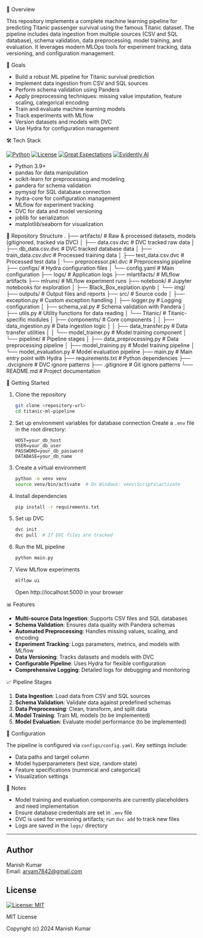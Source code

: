 📌 Overview

This repository implements a complete machine learning pipeline for predicting Titanic passenger survival using the famous Titanic dataset. The pipeline includes data ingestion from multiple sources (CSV and SQL database), schema validation, data preprocessing, model training, and evaluation. It leverages modern MLOps tools for experiment tracking, data versioning, and configuration management.

🎯 Goals

- Build a robust ML pipeline for Titanic survival prediction
- Implement data ingestion from CSV and SQL sources
- Perform schema validation using Pandera
- Apply preprocessing techniques: missing value imputation, feature scaling, categorical encoding
- Train and evaluate machine learning models
- Track experiments with MLflow
- Version datasets and models with DVC
- Use Hydra for configuration management

🛠️ Tech Stack

[![Python](https://img.shields.io/badge/Python-3.9+-blue.svg)](https://www.python.org/)
[![License](https://img.shields.io/badge/License-MIT-green.svg)](LICENSE)
[![Great Expectations](https://img.shields.io/badge/Great%20Expectations-0.17+-orange.svg)](https://greatexpectations.io/)
[![Evidently AI](https://img.shields.io/badge/Evidently%20AI-0.2+-purple.svg)](https://www.evidentlyai.com/)

- Python 3.9+
- pandas for data manipulation
- scikit-learn for preprocessing and modeling
- pandera for schema validation
- pymysql for SQL database connection
- hydra-core for configuration management
- MLflow for experiment tracking
- DVC for data and model versioning
- joblib for serialization
- matplotlib/seaborn for visualization

📂 Repository Structure
.
├── artifacts/                # Raw & processed datasets, models (gitignored, tracked via DVC)
│   ├── data.csv.dvc          # DVC tracked raw data
│   ├── db_data.csv.dvc       # DVC tracked database data
│   ├── train_data.csv.dvc    # Processed training data
│   ├── test_data.csv.dvc     # Processed test data
│   └── preprocessor.pkl.dvc  # Preprocessing pipeline
├── configs/                  # Hydra configuration files
│   └── config.yaml           # Main configuration
├── logs/                     # Application logs
├── mlartifacts/              # MLflow artifacts
├── mlruns/                   # MLflow experiment runs
├── notebook/                 # Jupyter notebooks for exploration
│   ├── Black_Box_explation.ipynb
│   └── img/
├── outputs/                  # Output files and reports
├── src/                      # Source code
│   ├── exception.py          # Custom exception handling
│   ├── logger.py             # Logging configuration
│   ├── schema_val.py         # Schema validation with Pandera
│   ├── utils.py              # Utility functions for data reading
│   └── Titanic/              # Titanic-specific modules
│       ├── components/       # Core components
│       │   ├── data_ingestion.py    # Data ingestion logic
│       │   ├── data_transfer.py     # Data transfer utilities
│       │   └── model_trainer.py     # Model training component
│       └── pipeline/         # Pipeline stages
│           ├── data_preprocessing.py  # Data preprocessing pipeline
│           ├── model_training.py      # Model training pipeline
│           └── model_evaluation.py    # Model evaluation pipeline
├── main.py                   # Main entry point with Hydra
├── requirements.txt          # Python dependencies
├── .dvcignore                # DVC ignore patterns
├── .gitignore                # Git ignore patterns
└── README.md                 # Project documentation

🚀 Getting Started

1. Clone the repository
   ```bash
   git clone <repository-url>
   cd titanic-ml-pipeline
   ```

2. Set up environment variables for database connection
   Create a `.env` file in the root directory:
   ```
   HOST=your_db_host
   USER=your_db_user
   PASSWORD=your_db_password
   DATABASE=your_db_name
   ```

3. Create a virtual environment
   ```bash
   python -m venv venv
   source venv/bin/activate  # On Windows: venv\Scripts\activate
   ```

4. Install dependencies
   ```bash
   pip install -r requirements.txt
   ```

5. Set up DVC
   ```bash
   dvc init
   dvc pull  # If DVC files are tracked
   ```

6. Run the ML pipeline
   ```bash
   python main.py
   ```

7. View MLflow experiments
   ```bash
   mlflow ui
   ```
   Open http://localhost:5000 in your browser


📊 Features

- **Multi-source Data Ingestion**: Supports CSV files and SQL databases
- **Schema Validation**: Ensures data quality with Pandera schemas
- **Automated Preprocessing**: Handles missing values, scaling, and encoding
- **Experiment Tracking**: Logs parameters, metrics, and models with MLflow
- **Data Versioning**: Tracks datasets and models with DVC
- **Configurable Pipeline**: Uses Hydra for flexible configuration
- **Comprehensive Logging**: Detailed logs for debugging and monitoring

📈 Pipeline Stages

1. **Data Ingestion**: Load data from CSV and SQL sources
2. **Schema Validation**: Validate data against predefined schemas
3. **Data Preprocessing**: Clean, transform, and split data
4. **Model Training**: Train ML models (to be implemented)
5. **Model Evaluation**: Evaluate model performance (to be implemented)

🔧 Configuration

The pipeline is configured via `configs/config.yaml`. Key settings include:
- Data paths and target column
- Model hyperparameters (test size, random state)
- Feature specifications (numerical and categorical)
- Visualization settings

📝 Notes

- Model training and evaluation components are currently placeholders and need implementation
- Ensure database credentials are set in `.env` file
- DVC is used for versioning artifacts; run `dvc add` to track new files
- Logs are saved in the `logs/` directory

---

## Author

Manish Kumar  
Email: aryam7842@gmail.com

## License

[![License: MIT](https://img.shields.io/badge/License-MIT-yellow.svg)](LICENSE)

MIT License

Copyright (c) 2024 Manish Kumar

